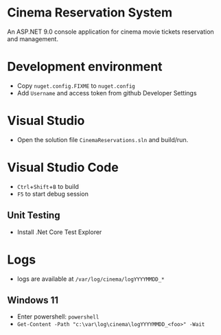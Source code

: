 # Cinema Reservation System

An ASP.NET 9.0 console application for cinema movie tickets reservation and management.

# Development environment
- Copy `nuget.config.FIXME` to `nuget.config`
- Add `Username` and access token from github Developer Settings

# Visual Studio

- Open the solution file <code>CinemaReservations.sln</code> and build/run.

# Visual Studio Code

- `Ctrl`+`Shift`+`B` to build
- `F5` to start debug session

## Unit Testing

- Install .Net Core Test Explorer

# Logs
- logs are available at `/var/log/cinema/logYYYYMMDD_*`

## Windows 11
- Enter powershell: `powershell`
- `Get-Content -Path "c:\var\log\cinema\logYYYYMMDD_<foo>" -Wait`